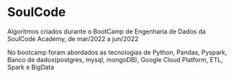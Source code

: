# SoulCode
Algoritmos criados durante o BootCamp de Engenharia de Dados da SoulCode Academy, de mar/2022 a jun/2022

No bootcamp foram abordados as tecnologias de Python, Pandas, Pyspark, Banco de dados(postgres, mysql, mongoDB), Google Cloud Platform, ETL, Spark e BigData

